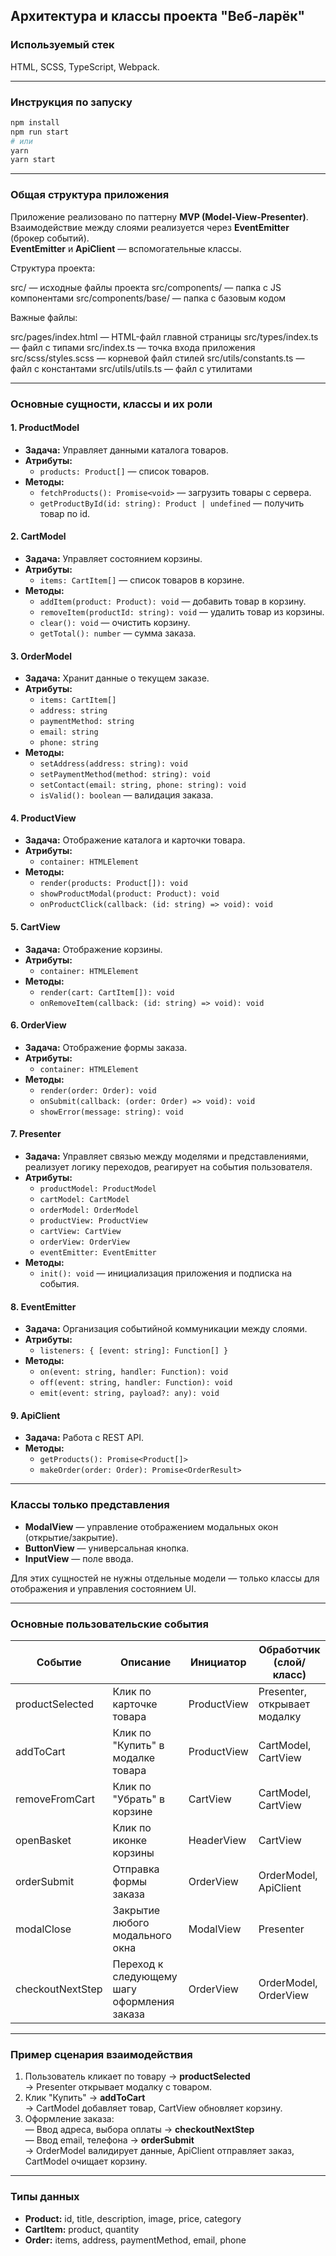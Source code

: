## Архитектура и классы проекта "Веб-ларёк"

### Используемый стек

HTML, SCSS, TypeScript, Webpack.

---

### Инструкция по запуску

```sh
npm install
npm run start
# или
yarn
yarn start
```

---

### Общая структура приложения

Приложение реализовано по паттерну **MVP (Model-View-Presenter)**.  
Взаимодействие между слоями реализуется через **EventEmitter** (брокер событий).  
**EventEmitter** и **ApiClient** — вспомогательные классы.

Структура проекта:

src/ — исходные файлы проекта
src/components/ — папка с JS компонентами
src/components/base/ — папка с базовым кодом

Важные файлы:

src/pages/index.html — HTML-файл главной страницы
src/types/index.ts — файл с типами
src/index.ts — точка входа приложения
src/scss/styles.scss — корневой файл стилей
src/utils/constants.ts — файл с константами
src/utils/utils.ts — файл с утилитами

---

### Основные сущности, классы и их роли

#### 1. **ProductModel**
- **Задача:** Управляет данными каталога товаров.
- **Атрибуты:**  
  - `products: Product[]` — список товаров.
- **Методы:**  
  - `fetchProducts(): Promise<void>` — загрузить товары с сервера.
  - `getProductById(id: string): Product | undefined` — получить товар по id.

#### 2. **CartModel**
- **Задача:** Управляет состоянием корзины.
- **Атрибуты:**  
  - `items: CartItem[]` — список товаров в корзине.
- **Методы:**  
  - `addItem(product: Product): void` — добавить товар в корзину.
  - `removeItem(productId: string): void` — удалить товар из корзины.
  - `clear(): void` — очистить корзину.
  - `getTotal(): number` — сумма заказа.

#### 3. **OrderModel**
- **Задача:** Хранит данные о текущем заказе.
- **Атрибуты:**  
  - `items: CartItem[]`
  - `address: string`
  - `paymentMethod: string`
  - `email: string`
  - `phone: string`
- **Методы:**  
  - `setAddress(address: string): void`
  - `setPaymentMethod(method: string): void`
  - `setContact(email: string, phone: string): void`
  - `isValid(): boolean` — валидация заказа.

#### 4. **ProductView**
- **Задача:** Отображение каталога и карточки товара.
- **Атрибуты:**  
  - `container: HTMLElement`
- **Методы:**  
  - `render(products: Product[]): void`
  - `showProductModal(product: Product): void`
  - `onProductClick(callback: (id: string) => void): void`

#### 5. **CartView**
- **Задача:** Отображение корзины.
- **Атрибуты:**  
  - `container: HTMLElement`
- **Методы:**  
  - `render(cart: CartItem[]): void`
  - `onRemoveItem(callback: (id: string) => void): void`

#### 6. **OrderView**
- **Задача:** Отображение формы заказа.
- **Атрибуты:**  
  - `container: HTMLElement`
- **Методы:**  
  - `render(order: Order): void`
  - `onSubmit(callback: (order: Order) => void): void`
  - `showError(message: string): void`

#### 7. **Presenter**
- **Задача:** Управляет связью между моделями и представлениями, реализует логику переходов, реагирует на события пользователя.
- **Атрибуты:**  
  - `productModel: ProductModel`
  - `cartModel: CartModel`
  - `orderModel: OrderModel`
  - `productView: ProductView`
  - `cartView: CartView`
  - `orderView: OrderView`
  - `eventEmitter: EventEmitter`
- **Методы:**  
  - `init(): void` — инициализация приложения и подписка на события.

#### 8. **EventEmitter** 
- **Задача:** Организация событийной коммуникации между слоями.
- **Атрибуты:**  
  - `listeners: { [event: string]: Function[] }`
- **Методы:**  
  - `on(event: string, handler: Function): void`
  - `off(event: string, handler: Function): void`
  - `emit(event: string, payload?: any): void`

#### 9. **ApiClient** 
- **Задача:** Работа с REST API.
- **Методы:**  
  - `getProducts(): Promise<Product[]>`
  - `makeOrder(order: Order): Promise<OrderResult>`

---

### Классы только представления

- **ModalView** — управление отображением модальных окон (открытие/закрытие).
- **ButtonView** — универсальная кнопка.
- **InputView** — поле ввода.

Для этих сущностей не нужны отдельные модели — только классы для отображения и управления состоянием UI.

---

### Основные пользовательские события

| Событие             | Описание                                              | Инициатор           | Обработчик (слой/класс)      |
|---------------------|------------------------------------------------------|---------------------|------------------------------|
| productSelected     | Клик по карточке товара                              | ProductView         | Presenter, открывает модалку |
| addToCart           | Клик по "Купить" в модалке товара                    | ProductView         | CartModel, CartView          |
| removeFromCart      | Клик по "Убрать" в корзине                           | CartView            | CartModel, CartView          |
| openBasket          | Клик по иконке корзины                               | HeaderView          | CartView                     |
| orderSubmit         | Отправка формы заказа                                | OrderView           | OrderModel, ApiClient        |
| modalClose          | Закрытие любого модального окна                      | ModalView           | Presenter                    |
| checkoutNextStep    | Переход к следующему шагу оформления заказа          | OrderView           | OrderModel, OrderView        |

---

### Пример сценария взаимодействия

1. Пользователь кликает по товару → **productSelected**  
   → Presenter открывает модалку с товаром.
2. Клик "Купить" → **addToCart**  
   → CartModel добавляет товар, CartView обновляет корзину.
3. Оформление заказа:  
   — Ввод адреса, выбора оплаты → **checkoutNextStep**  
   — Ввод email, телефона → **orderSubmit**  
   → OrderModel валидирует данные, ApiClient отправляет заказ, CartModel очищает корзину.

---

### Типы данных 

- **Product:** id, title, description, image, price, category
- **CartItem:** product, quantity
- **Order:** items, address, paymentMethod, email, phone
